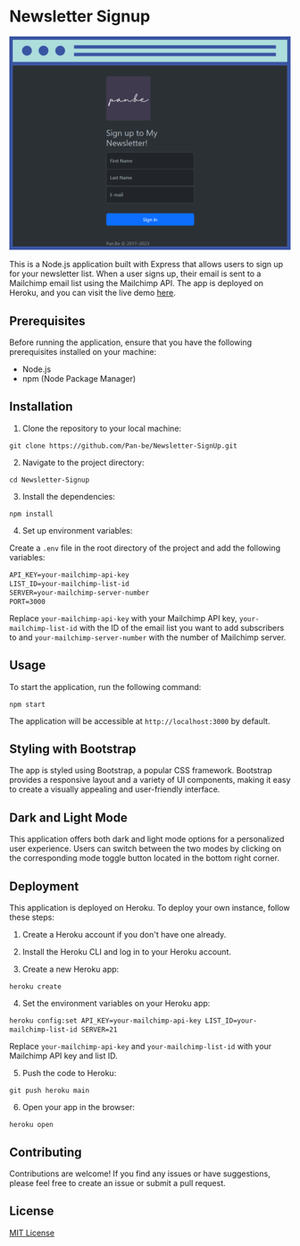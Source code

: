 # Newsletter Signup

<img src="public/images/SignUp.png">

This is a Node.js application built with Express that allows users to sign up for your newsletter list. When a user signs up, their email is sent to a Mailchimp email list using the Mailchimp API. The app is deployed on Heroku, and you can visit the live demo [here]([your-demo-link](https://shrouded-inlet-73275-8436e9e5264b.herokuapp.com)).

## Prerequisites

Before running the application, ensure that you have the following prerequisites installed on your machine:

- Node.js
- npm (Node Package Manager)

## Installation

1. Clone the repository to your local machine:

```shell
git clone https://github.com/Pan-be/Newsletter-SignUp.git
```

2. Navigate to the project directory:

```shell
cd Newsletter-Signup
```

3. Install the dependencies:

```shell
npm install
```

4. Set up environment variables:

Create a `.env` file in the root directory of the project and add the following variables:

```plaintext
API_KEY=your-mailchimp-api-key
LIST_ID=your-mailchimp-list-id
SERVER=your-mailchimp-server-number
PORT=3000
```

Replace `your-mailchimp-api-key` with your Mailchimp API key, `your-mailchimp-list-id` with the ID of the email list you want to add subscribers to and `your-mailchimp-server-number` with the number of Mailchimp server.

## Usage

To start the application, run the following command:

```shell
npm start
```

The application will be accessible at `http://localhost:3000` by default.

## Styling with Bootstrap
The app is styled using Bootstrap, a popular CSS framework. Bootstrap provides a responsive layout and a variety of UI components, making it easy to create a visually appealing and user-friendly interface.

## Dark and Light Mode
This application offers both dark and light mode options for a personalized user experience. Users can switch between the two modes by clicking on the corresponding mode toggle button located in the bottom right corner.

## Deployment

This application is deployed on Heroku. To deploy your own instance, follow these steps:

1. Create a Heroku account if you don't have one already.

2. Install the Heroku CLI and log in to your Heroku account.

3. Create a new Heroku app:

```shell
heroku create
```

4. Set the environment variables on your Heroku app:

```shell
heroku config:set API_KEY=your-mailchimp-api-key LIST_ID=your-mailchimp-list-id SERVER=21
```

Replace `your-mailchimp-api-key` and `your-mailchimp-list-id` with your Mailchimp API key and list ID.

5. Push the code to Heroku:

```shell
git push heroku main
```

6. Open your app in the browser:

```shell
heroku open
```

## Contributing

Contributions are welcome! If you find any issues or have suggestions, please feel free to create an issue or submit a pull request.

## License

[MIT License](LICENSE)

